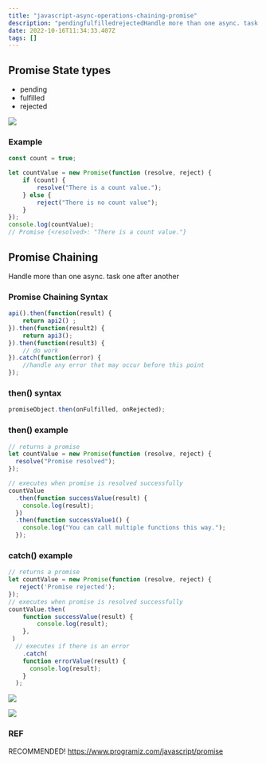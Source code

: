 ```yaml
---
title: "javascript-async-operations-chaining-promise"
description: "pendingfulfilledrejectedHandle more than one async. task one after anotherthen syntaxcatch exampleRECOMMENDED!https&#x3A;www.programiz.comjavas"
date: 2022-10-16T11:34:33.407Z
tags: []
---
```

## Promise State types
- pending
- fulfilled
- rejected

![](/velogimages/dee47809-877e-4c6f-b9e3-2ab6c54a6809-image.png)

### Example
```js
const count = true;

let countValue = new Promise(function (resolve, reject) {
    if (count) {
        resolve("There is a count value.");
    } else {
        reject("There is no count value");
    }
});
console.log(countValue);
// Promise {<resolved>: "There is a count value."}
```
## Promise Chaining
Handle more than one async. task one after another

### Promise Chaining Syntax
```js
api().then(function(result) {
    return api2() ;
}).then(function(result2) {
    return api3();
}).then(function(result3) {
    // do work
}).catch(function(error) {
    //handle any error that may occur before this point 
});
```
### then() syntax
```js
promiseObject.then(onFulfilled, onRejected);
```
### then() example
```js
// returns a promise
let countValue = new Promise(function (resolve, reject) {
  resolve("Promise resolved");
});

// executes when promise is resolved successfully
countValue
  .then(function successValue(result) {
    console.log(result);
  })
  .then(function successValue1() {
    console.log("You can call multiple functions this way.");
  });
```

### catch() example
```js
// returns a promise
let countValue = new Promise(function (resolve, reject) {
   reject('Promise rejected'); 
});
// executes when promise is resolved successfully
countValue.then(
    function successValue(result) {
        console.log(result);
    },
 )
  // executes if there is an error
    .catch(
    function errorValue(result) {
      console.log(result);
    }
  );
```
![](/velogimages/70c9468f-ceda-4aa1-a29e-bcc92d1b1881-image.png)

![](/velogimages/feae354b-c1a2-48a7-b13d-26b4daba4221-image.png)


### REF
RECOMMENDED!
https://www.programiz.com/javascript/promise